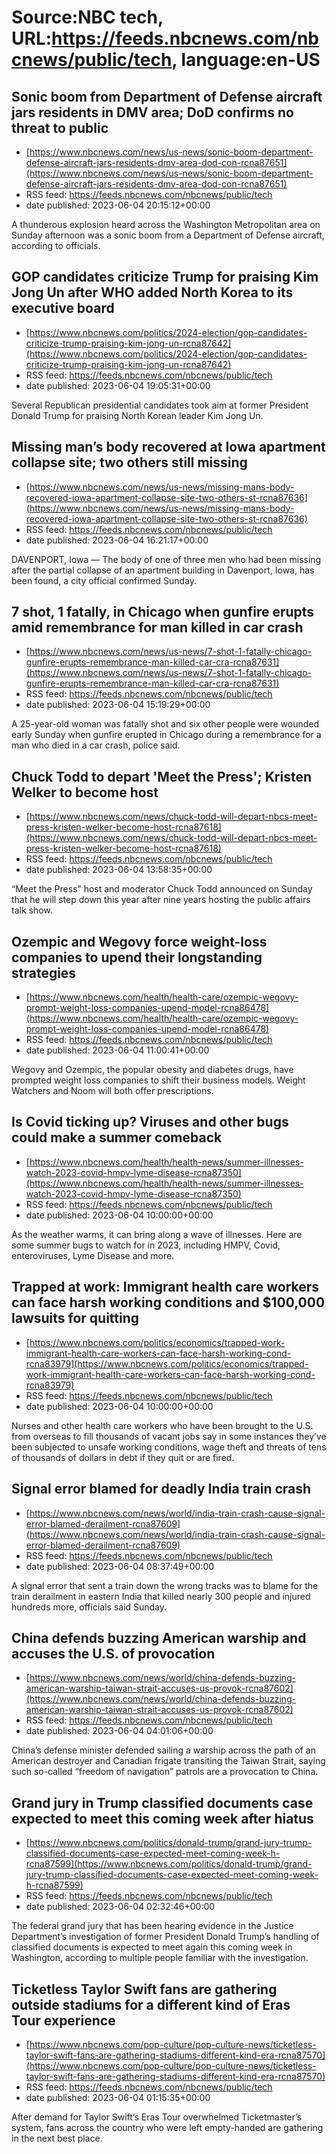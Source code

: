 # Source:NBC tech, URL:https://feeds.nbcnews.com/nbcnews/public/tech, language:en-US

## Sonic boom from Department of Defense aircraft jars residents in DMV area; DoD confirms no threat to public
 - [https://www.nbcnews.com/news/us-news/sonic-boom-department-defense-aircraft-jars-residents-dmv-area-dod-con-rcna87651](https://www.nbcnews.com/news/us-news/sonic-boom-department-defense-aircraft-jars-residents-dmv-area-dod-con-rcna87651)
 - RSS feed: https://feeds.nbcnews.com/nbcnews/public/tech
 - date published: 2023-06-04 20:15:12+00:00

A thunderous explosion heard across the Washington Metropolitan area on Sunday afternoon was a sonic boom from a Department of Defense aircraft, according to officials.

## GOP candidates criticize Trump for praising Kim Jong Un after WHO added North Korea to its executive board
 - [https://www.nbcnews.com/politics/2024-election/gop-candidates-criticize-trump-praising-kim-jong-un-rcna87642](https://www.nbcnews.com/politics/2024-election/gop-candidates-criticize-trump-praising-kim-jong-un-rcna87642)
 - RSS feed: https://feeds.nbcnews.com/nbcnews/public/tech
 - date published: 2023-06-04 19:05:31+00:00

Several Republican presidential candidates took aim at former President Donald Trump for praising North Korean leader Kim Jong Un.

## Missing man’s body recovered at Iowa apartment collapse site; two others still missing
 - [https://www.nbcnews.com/news/us-news/missing-mans-body-recovered-iowa-apartment-collapse-site-two-others-st-rcna87636](https://www.nbcnews.com/news/us-news/missing-mans-body-recovered-iowa-apartment-collapse-site-two-others-st-rcna87636)
 - RSS feed: https://feeds.nbcnews.com/nbcnews/public/tech
 - date published: 2023-06-04 16:21:17+00:00

DAVENPORT, Iowa — The body of one of three men who had been missing after the partial collapse of an apartment building in Davenport, Iowa, has been found, a city official confirmed Sunday.

## 7 shot, 1 fatally, in Chicago when gunfire erupts amid remembrance for man killed in car crash
 - [https://www.nbcnews.com/news/us-news/7-shot-1-fatally-chicago-gunfire-erupts-remembrance-man-killed-car-cra-rcna87631](https://www.nbcnews.com/news/us-news/7-shot-1-fatally-chicago-gunfire-erupts-remembrance-man-killed-car-cra-rcna87631)
 - RSS feed: https://feeds.nbcnews.com/nbcnews/public/tech
 - date published: 2023-06-04 15:19:29+00:00

A 25-year-old woman was fatally shot and six other people were wounded early Sunday when gunfire erupted in Chicago during a remembrance for a man who died in a car crash, police said.

## Chuck Todd to depart 'Meet the Press'; Kristen Welker to become host
 - [https://www.nbcnews.com/news/chuck-todd-will-depart-nbcs-meet-press-kristen-welker-become-host-rcna87618](https://www.nbcnews.com/news/chuck-todd-will-depart-nbcs-meet-press-kristen-welker-become-host-rcna87618)
 - RSS feed: https://feeds.nbcnews.com/nbcnews/public/tech
 - date published: 2023-06-04 13:58:35+00:00

“Meet the Press” host and moderator Chuck Todd announced on Sunday that he will step down this year after nine years hosting the public affairs talk show.

## Ozempic and Wegovy force weight-loss companies to upend their longstanding strategies
 - [https://www.nbcnews.com/health/health-care/ozempic-wegovy-prompt-weight-loss-companies-upend-model-rcna86478](https://www.nbcnews.com/health/health-care/ozempic-wegovy-prompt-weight-loss-companies-upend-model-rcna86478)
 - RSS feed: https://feeds.nbcnews.com/nbcnews/public/tech
 - date published: 2023-06-04 11:00:41+00:00

Wegovy and Ozempic, the popular obesity and diabetes drugs, have prompted weight loss companies to shift their business models. Weight Watchers and Noom will both offer prescriptions.

## Is Covid ticking up? Viruses and other bugs could make a summer comeback
 - [https://www.nbcnews.com/health/health-news/summer-illnesses-watch-2023-covid-hmpv-lyme-disease-rcna87350](https://www.nbcnews.com/health/health-news/summer-illnesses-watch-2023-covid-hmpv-lyme-disease-rcna87350)
 - RSS feed: https://feeds.nbcnews.com/nbcnews/public/tech
 - date published: 2023-06-04 10:00:00+00:00

As the weather warms, it can bring along a wave of illnesses. Here are some summer bugs to watch for in 2023, including HMPV, Covid, enteroviruses, Lyme Disease and more.

## Trapped at work: Immigrant health care workers can face harsh working conditions and $100,000 lawsuits for quitting
 - [https://www.nbcnews.com/politics/economics/trapped-work-immigrant-health-care-workers-can-face-harsh-working-cond-rcna83979](https://www.nbcnews.com/politics/economics/trapped-work-immigrant-health-care-workers-can-face-harsh-working-cond-rcna83979)
 - RSS feed: https://feeds.nbcnews.com/nbcnews/public/tech
 - date published: 2023-06-04 10:00:00+00:00

Nurses and other health care workers who have been brought to the U.S. from overseas to fill thousands of vacant jobs say in some instances they’ve been subjected to unsafe working conditions, wage theft and threats of tens of thousands of dollars in debt if they quit or are fired.

## Signal error blamed for deadly India train crash
 - [https://www.nbcnews.com/news/world/india-train-crash-cause-signal-error-blamed-derailment-rcna87609](https://www.nbcnews.com/news/world/india-train-crash-cause-signal-error-blamed-derailment-rcna87609)
 - RSS feed: https://feeds.nbcnews.com/nbcnews/public/tech
 - date published: 2023-06-04 08:37:49+00:00

A signal error that sent a train down the wrong tracks was to blame for the train derailment in eastern India that killed nearly 300 people and injured hundreds more, officials said Sunday.

## China defends buzzing American warship and accuses the U.S. of provocation
 - [https://www.nbcnews.com/news/world/china-defends-buzzing-american-warship-taiwan-strait-accuses-us-provok-rcna87602](https://www.nbcnews.com/news/world/china-defends-buzzing-american-warship-taiwan-strait-accuses-us-provok-rcna87602)
 - RSS feed: https://feeds.nbcnews.com/nbcnews/public/tech
 - date published: 2023-06-04 04:01:06+00:00

China’s defense minister defended sailing a warship across the path of an American destroyer and Canadian frigate transiting the Taiwan Strait, saying such so-called “freedom of navigation” patrols are a provocation to China.

## Grand jury in Trump classified documents case expected to meet this coming week after hiatus
 - [https://www.nbcnews.com/politics/donald-trump/grand-jury-trump-classified-documents-case-expected-meet-coming-week-h-rcna87599](https://www.nbcnews.com/politics/donald-trump/grand-jury-trump-classified-documents-case-expected-meet-coming-week-h-rcna87599)
 - RSS feed: https://feeds.nbcnews.com/nbcnews/public/tech
 - date published: 2023-06-04 02:32:46+00:00

The federal grand jury that has been hearing evidence in the Justice Department’s investigation of former President Donald Trump’s handling of classified documents is expected to meet again this coming week in Washington, according to multiple people familiar with the investigation.

## Ticketless Taylor Swift fans are gathering outside stadiums for a different kind of Eras Tour experience
 - [https://www.nbcnews.com/pop-culture/pop-culture-news/ticketless-taylor-swift-fans-are-gathering-stadiums-different-kind-era-rcna87570](https://www.nbcnews.com/pop-culture/pop-culture-news/ticketless-taylor-swift-fans-are-gathering-stadiums-different-kind-era-rcna87570)
 - RSS feed: https://feeds.nbcnews.com/nbcnews/public/tech
 - date published: 2023-06-04 01:15:35+00:00

After demand for Taylor Swift’s Eras Tour overwhelmed Ticketmaster’s system, fans across the country who were left empty-handed are gathering in the next best place.

